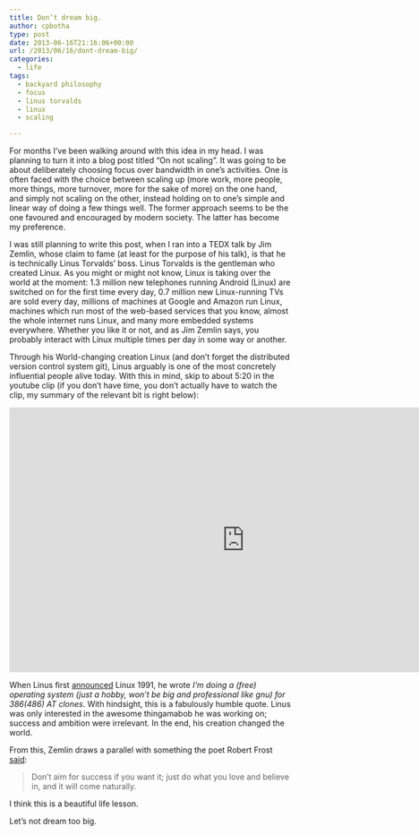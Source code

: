 ```yaml
---
title: Don’t dream big.
author: cpbotha
type: post
date: 2013-06-16T21:16:06+00:00
url: /2013/06/16/dont-dream-big/
categories:
  - life
tags:
  - backyard philosophy
  - focus
  - linus torvalds
  - linux
  - scaling

---
```

For months I&#8217;ve been walking around with this idea in my head. I was planning to turn it into a blog post titled &#8220;On not scaling&#8221;. It was going to be about deliberately choosing focus over bandwidth in one&#8217;s activities. One is often faced with the choice between scaling up (more work, more people, more things, more turnover, more for the sake of more) on the one hand, and simply not scaling on the other, instead holding on to one&#8217;s simple and linear way of doing a few things well. The former approach seems to be the one favoured and encouraged by modern society. The latter has become my preference.

I was still planning to write this post, when I ran into a TEDX talk by Jim Zemlin, whose claim to fame (at least for the purpose of his talk), is that he is technically Linus Torvalds&#8217; boss. Linus Torvalds is the gentleman who created Linux. As you might or might not know, Linux is taking over the world at the moment: 1.3 million new telephones running Android (Linux) are switched on for the first time every day, 0.7 million new Linux-running TVs are sold every day, millions of machines at Google and Amazon run Linux, machines which run most of the web-based services that you know, almost the whole internet runs Linux, and many more embedded systems everywhere. Whether you like it or not, and as Jim Zemlin says, you probably interact with Linux multiple times per day in some way or another.

Through his World-changing creation Linux (and don&#8217;t forget the distributed version control system git), Linus arguably is one of the most concretely influential people alive today. With this in mind, skip to about 5:20 in the youtube clip (if you don&#8217;t have time, you don&#8217;t actually have to watch the clip, my summary of the relevant bit is right below):

<div class="jetpack-video-wrapper">
  <span class="embed-youtube" style="text-align:center; display: block;"><iframe class='youtube-player' type='text/html' width='840' height='473' src='https://www.youtube.com/embed/7XTHdcmjenI?version=3&#038;rel=1&#038;fs=1&#038;autohide=2&#038;showsearch=0&#038;showinfo=1&#038;iv_load_policy=1&#038;wmode=transparent' allowfullscreen='true' style='border:0;'></iframe></span>
</div>

When Linus first [announced][1] Linux 1991, he wrote _I&#8217;m doing a (free) operating system (just a hobby, won&#8217;t be big and professional like gnu) for 386(486) AT clones_. With hindsight, this is a fabulously humble quote. Linus was only interested in the awesome thingamabob he was working on; success and ambition were irrelevant. In the end, his creation changed the world.

From this, Zemlin draws a parallel with something the poet Robert Frost [said][2]:

> Don&#8217;t aim for success if you want it; just do what you love and believe in, and it will come naturally.

I think this is a beautiful life lesson.

Let&#8217;s not dream too big.

 [1]: https://groups.google.com/forum/?fromgroups=#!msg/comp.os.minix/dlNtH7RRrGA/SwRavCzVE7gJ "original Linux announcement mail"
 [2]: http://www.goodreads.com/quotes/171417-don-t-aim-for-success-if-you-want-it-just-do "Robert Frost quote"
